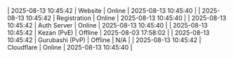 | 2025-08-13 10:45:42 | Website | Online | 2025-08-13 10:45:40 |
| 2025-08-13 10:45:42 | Registration | Online | 2025-08-13 10:45:40 |
| 2025-08-13 10:45:42 | Auth Server | Online | 2025-08-13 10:45:40 |
| 2025-08-13 10:45:42 | Kezan (PvE) | Offline | 2025-08-03 17:58:02 |
| 2025-08-13 10:45:42 | Gurubashi (PvP) | Offline | N/A |
| 2025-08-13 10:45:42 | Cloudflare | Online | 2025-08-13 10:45:40 |
